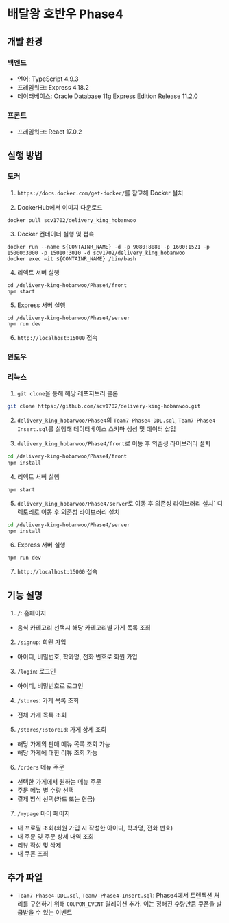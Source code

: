 # 배달왕 호반우 Phase4

## 개발 환경

### 백엔드

- 언어: TypeScript 4.9.3
- 프레임워크: Express 4.18.2
- 데이터베이스: Oracle Database 11g Express Edition Release 11.2.0

### 프론트

- 프레임워크: React 17.0.2

## 실행 방법

### 도커

1. `https://docs.docker.com/get-docker/`를 참고해 Docker 설치

2. DockerHub에서 이미지 다운로드

```
docker pull scv1702/delivery_king_hobanwoo
```

3. Docker 컨테이너 실행 및 접속

```
docker run --name ${CONTAINR_NAME} -d -p 9080:8080 -p 1600:1521 -p 15000:3000 -p 15010:3010 -d scv1702/delivery_king_hobanwoo
docker exec –it ${CONTAINR_NAME} /bin/bash
```

4. 리액트 서버 실행

```
cd /delivery-king-hobanwoo/Phase4/front
npm start
```

5. Express 서버 실행

```
cd /delivery-king-hobanwoo/Phase4/server
npm run dev
```

6. `http://localhost:15000` 접속

### 윈도우

### 리눅스

1. `git clone`을 통해 해당 레포지토리 클론

```bash
git clone https://github.com/scv1702/delivery-king-hobanwoo.git
```

2. `delivery_king_hobanwoo/Phase4`의 `Team7-Phase4-DDL.sql`, `Team7-Phase4-Insert.sql`를 실행해 데이터베이스 스키마 생성 및 데이터 삽입

3. `delivery_king_hobanwoo/Phase4/front`로 이동 후 의존성 라이브러리 설치

```bash
cd /delivery-king-hobanwoo/Phase4/front
npm install
```

4. 리액트 서버 실행

```
npm start
```

5. `delivery_king_hobanwoo/Phase4/server`로 이동 후 의존성 라이브러리 설치` 디렉토리로 이동 후 의존성 라이브러리 설치

```bash
cd /delivery-king-hobanwoo/Phase4/server
npm install
```

6. Express 서버 실행

```
npm run dev
```

7. `http://localhost:15000` 접속

## 기능 설명

1. `/`: 홈페이지

- 음식 카테고리 선택시 해당 카테고리별 가게 목록 조회

2. `/signup`: 회원 가입

- 아이디, 비밀번호, 학과명, 전화 번호로 회원 가입

3. `/login`: 로그인

- 아이디, 비밀번호로 로그인

4. `/stores`: 가게 목록 조회

- 전체 가게 목록 조회

5. `/stores/:storeId`: 가게 상세 조회

- 해당 가게의 판매 메뉴 목록 조회 가능
- 해당 가게에 대한 리뷰 조회 가능

6. `/orders` 메뉴 주문

- 선택한 가게에서 원하는 메뉴 주문
- 주문 메뉴 별 수량 선택
- 결제 방식 선택(카드 또는 현금)

7. `/mypage` 마이 페이지

- 내 프로필 조회(회원 가입 시 작성한 아이디, 학과명, 전화 번호)
- 내 주문 및 주문 상세 내역 조회
- 리뷰 작성 및 삭제
- 내 쿠폰 조회

## 추가 파일

- `Team7-Phase4-DDL.sql`, `Team7-Phase4-Insert.sql`: Phase4에서 트렌젝션 처리를 구현하기 위해 `COUPON_EVENT` 릴레이션 추가. 이는 정해진 수량만큼 쿠폰을 발급받을 수 있는 이벤트
